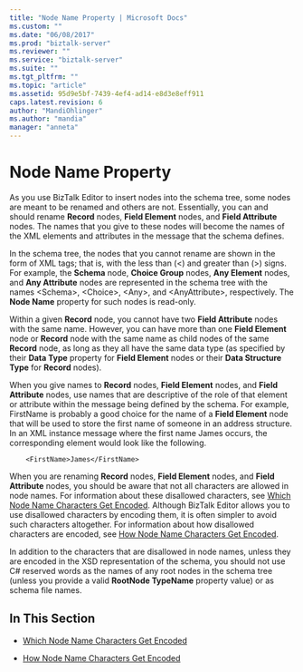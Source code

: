 ```yaml
---
title: "Node Name Property | Microsoft Docs"
ms.custom: ""
ms.date: "06/08/2017"
ms.prod: "biztalk-server"
ms.reviewer: ""
ms.service: "biztalk-server"
ms.suite: ""
ms.tgt_pltfrm: ""
ms.topic: "article"
ms.assetid: 95d9e5bf-7439-4ef4-ad14-e8d3e8eff911
caps.latest.revision: 6
author: "MandiOhlinger"
ms.author: "mandia"
manager: "anneta"
---
```

# Node Name Property
As you use BizTalk Editor to insert nodes into the schema tree, some nodes are meant to be renamed and others are not. Essentially, you can and should rename **Record** nodes, **Field Element** nodes, and **Field Attribute** nodes. The names that you give to these nodes will become the names of the XML elements and attributes in the message that the schema defines.  
  
 In the schema tree, the nodes that you cannot rename are shown in the form of XML tags; that is, with the less than (\<) and greater than (>) signs. For example, the **Schema** node, **Choice Group** nodes, **Any Element** nodes, and **Any Attribute** nodes are represented in the schema tree with the names \<Schema>, \<Choice>, \<Any>, and \<AnyAttribute>, respectively. The **Node Name** property for such nodes is read-only.  
  
 Within a given **Record** node, you cannot have two **Field Attribute** nodes with the same name. However, you can have more than one **Field Element** node or **Record** node with the same name as child nodes of the same **Record** node, as long as they all have the same data type (as specified by their **Data Type** property for **Field Element** nodes or their **Data Structure Type** for **Record** nodes).  
  
 When you give names to **Record** nodes, **Field Element** nodes, and **Field Attribute** nodes, use names that are descriptive of the role of that element or attribute within the message being defined by the schema. For example, FirstName is probably a good choice for the name of a **Field Element** node that will be used to store the first name of someone in an address structure. In an XML instance message where the first name James occurs, the corresponding element would look like the following.  
  
```  
    <FirstName>James</FirstName>  
```  
  
 When you are renaming **Record** nodes, **Field Element** nodes, and **Field Attribute** nodes, you should be aware that not all characters are allowed in node names. For information about these disallowed characters, see [Which Node Name Characters Get Encoded](../core/which-node-name-characters-get-encoded.md). Although BizTalk Editor allows you to use disallowed characters by encoding them, it is often simpler to avoid such characters altogether. For information about how disallowed characters are encoded, see [How Node Name Characters Get Encoded](../core/how-node-name-characters-get-encoded.md).  
  
 In addition to the characters that are disallowed in node names, unless they are encoded in the XSD representation of the schema, you should not use C# reserved words as the names of any root nodes in the schema tree (unless you provide a valid **RootNode TypeName** property value) or as schema file names.  
  
## In This Section  
  
-   [Which Node Name Characters Get Encoded](../core/which-node-name-characters-get-encoded.md)  
  
-   [How Node Name Characters Get Encoded](../core/how-node-name-characters-get-encoded.md)